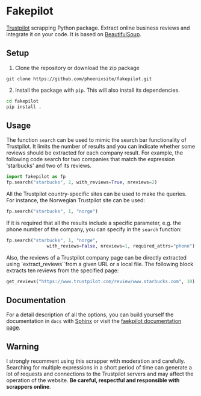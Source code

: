 # Fakepilot
[Trustpilot](https://www.trustpilot.com/) scrapping Python package.
Extract online business reviews and integrate it on your code.
It is based on [BeautifulSoup](https://www.crummy.com/software/BeautifulSoup/).

## Setup

1. Clone the repository or download the zip package

```
git clone https://github.com/phoenixsite/fakepilot.git
```

2. Install the package with `pip`. This will also install its dependencies.

``` sh
cd fakepilot
pip install .
```

## Usage
The function `search` can be used to mimic the search bar functionality
of Trustpilot. It limits the number of results and you can
indicate whether some reviews should be extracted for each company result.
For example, the following code search for two companies that match
the expression 'starbucks' and two of its reviews.

``` python
import fakepilot as fp
fp.search("starbucks", 2, with_reviews=True, nreviews=2)
```

All the Trustpilot country-specific sites can be used to make the queries.
For instance, the Norwegian Trustpilot site can be used:

``` python
fp.search("starbucks", 1, "norge")
```

If it is required that all the results include a specific parameter, e.g.
the phone number of the company, you can specify
in the `search` function:

```python
fp.search("starbucks", 1, "norge",
		       with_reviews=False, nreviews=1, required_attrs="phone")
```

Also, the reviews of a Trustpilot company page can be directly extracted
using `extract_reviews``from a given URL or a local file.
The following block extracts ten reviews from the
specified page:

```python
get_reviews("https://www.trustpilot.com/review/www.starbucks.com", 10)
```

## Documentation
For a detail description of all the options, you can build yourself the documentation
in ``docs`` with [Sphinx](https://www.sphinx-doc.org/en/master/) or visit the
[faekpilot documentation page](https://fakepilot.readthedocs.io).

## Warning
I strongly recomment using this scrapper with moderation and carefully.
Searching for multiple expressions in a short period of time can generate
a lot of requests and connections to the Trustpilot servers and may affect the
operation of the website. **Be careful, respectful and responsible with
scrappers online**.